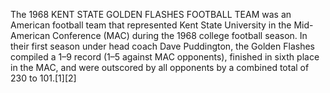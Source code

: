 The 1968 KENT STATE GOLDEN FLASHES FOOTBALL TEAM was an American football team that represented Kent State University in the Mid-American Conference (MAC) during the 1968 college football season. In their first season under head coach Dave Puddington, the Golden Flashes compiled a 1–9 record (1–5 against MAC opponents), finished in sixth place in the MAC, and were outscored by all opponents by a combined total of 230 to 101.[1][2]
